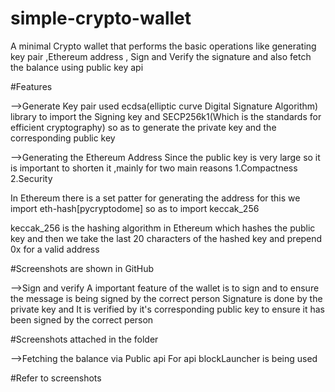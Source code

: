 # simple-crypto-wallet
A minimal Crypto wallet that performs the basic operations like generating key pair ,Ethereum address , Sign and Verify the signature and also fetch the balance using public key api


#Features

-->Generate Key pair 
used ecdsa(elliptic curve Digital Signature Algorithm) library to import the Signing key and SECP256k1(Which is the standards for efficient cryptography) so as to generate the private key and the corresponding public key

-->Generating the Ethereum Address
Since the public key is very large so it is important to shorten it ,mainly for two main reasons 
1.Compactness
2.Security

In Ethereum there is a set patter for generating the address for this we import eth-hash[pycryptodome] so as to import keccak_256 

keccak_256 is the hashing algorithm in Ethereum which hashes the public key and then we take the last 20 characters of the hashed key and prepend 0x for a valid address

#Screenshots are shown in GitHub

-->Sign and verify 
A important feature of the wallet  is to sign and to ensure the message is being signed by the correct person
Signature is done by the private key and
It is verified by it's corresponding public key to ensure it has been signed by the correct person

#Screenshots attached in the folder 


-->Fetching the balance via Public api
For api blockLauncher is being used 

#Refer to screenshots
